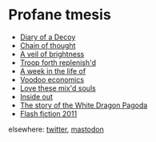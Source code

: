 <h1 class="main">Profane tmesis</h1>

<ul class="stories">
<li><a href="diary">Diary of a Decoy</a></li>
<li><a href="chain-of-thought">Chain of thought</a></li>
<li><a href="a-veil-of-brightness">A veil of brightness</a></li>
<li><a href="troop-forth-replenishd">Troop forth replenish'd</a></li>
<li><a href="a-week-in-the-life-of">A week in the life of</a></li>
<li><a href="voodo-economics">Voodoo economics</a></li>
<li><a href="love-these-mixd-souls">Love these mix'd souls</a></li>
<li><a href="inside-out">Inside out</a></li>
<li><a href="the-story-of-the-white-dragon-pagoda">The story of the White Dragon Pagoda</a></li>
<li><a href="flash-fiction-2011">Flash fiction 2011</a></li>
</ul>

<span class="elsewhere">elsewhere</span>: <a href="https://twitter.com/profane_tmesis/">twitter</a>,  <a href="https://writing.exchange/@ptmesis">mastodon</a>


